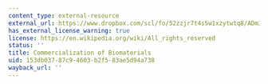 ```yaml
---
content_type: external-resource
external_url: https://www.dropbox.com/scl/fo/52zzjr7t4s5w1xzytwtq8/ADm3MHtIG7hl1YjBRO4FWoo/Chapters/Chapter%2013%20Commercialization%20of%20Biomaterials?dl=0&rlkey=qojtvzyd9q8cpudjtvj939i69
has_external_license_warning: true
license: https://en.wikipedia.org/wiki/All_rights_reserved
status: ''
title: Commercialization of Biomaterials
uid: 153db037-87c9-4603-b2f5-83ae5d94a738
wayback_url: ''
---
```

